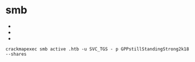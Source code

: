 # smb

- 
-
-

```
crackmapexec smb active .htb -u SVC_TGS - p GPPstillStandingStrong2k18 --shares
```
